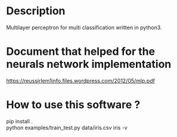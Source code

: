 # Description
Multilayer perceptron for multi classification written in python3.

# Document that helped for the neurals network implementation
https://reussirlem1info.files.wordpress.com/2012/05/mlp.pdf

# How to use this software ?
pip install . <br />
python examples/train_test.py data/iris.csv iris -v
